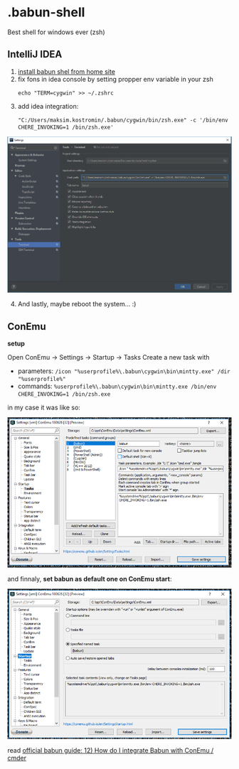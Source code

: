 # .babun-shell
Best shell for windows ever (zsh)

## IntelliJ IDEA

1. [install babun shel from home site]()
2. fix fons in idea console by setting propper env variable in your zsh
   ```
   echo "TERM=cygwin" >> ~/.zshrc
   ```
3. add idea integration:
   ```
   "C:/Users/maksim.kostromin/.babun/cygwin/bin/zsh.exe" -c '/bin/env CHERE_INVOKING=1 /bin/zsh.exe'
   ```
![idea -> settings -> Terminal](./idea.png)
<!--
Format: ![Alt Text](./idea.png)
Format: ![Alt Text](https://github.com/daggerok/.babun-shell/edit/master/idea.png)
-->

4. And lastly, maybe reboot the system... :)

## ConEmu

__setup__

Open ConEmu -> Settings -> Startup -> Tasks
Create a new task with

- parameters: `/icon "%userprofile%\.babun\cygwin\bin\mintty.exe" /dir "%userprofile%"`
- commands: `%userprofile%\.babun\cygwin\bin\mintty.exe /bin/env CHERE_INVOKING=1 /bin/zsh.exe`

in my case it was like so:

![ConEmu -> Settings -> Startup -> Tasks](./ConEmu-1.png)

and finnaly, __set babun as default one on ConEmu start__:

![ConEmu -> Settings -> Startup](./ConEmu-2.png)

read [official babun guide: 12) How do I integrate Babun with ConEmu / cmder](http://babun.github.io/faq.html)
